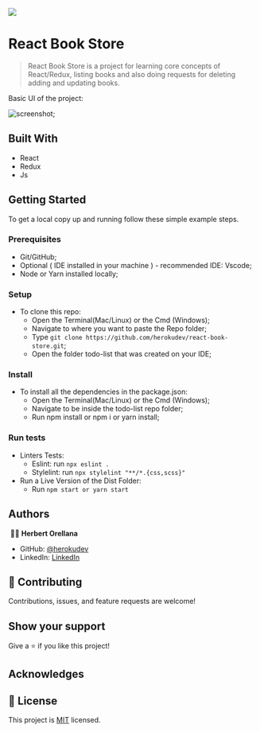 ![](https://img.shields.io/badge/Microverse-blueviolet)

# React Book Store

> React Book Store is a project for learning core concepts of React/Redux, listing books and also doing requests for deleting adding and updating books. 

Basic UI of the project:

![screenshot](app_screenshot);

## Built With

- React
- Redux
- Js

## Getting Started

To get a local copy up and running follow these simple example steps.

### Prerequisites

- Git/GitHub;
- Optional ( IDE installed in your machine ) - recommended IDE: Vscode;
- Node or Yarn installed locally;

### Setup

- To clone this repo:
  - Open the Terminal(Mac/Linux) or the Cmd (Windows);
  - Navigate to where you want to paste the Repo folder;
  - Type `git clone https://github.com/herokudev/react-book-store.git`;
  - Open the folder todo-list that was created on your IDE;

### Install

- To install all the dependencies in the package.json:
  - Open the Terminal(Mac/Linux) or the Cmd (Windows);
  - Navigate to be inside the todo-list repo folder;
  - Run npm install or npm i or yarn install;
  
### Run tests

- Linters Tests:
  - Eslint: run `npx eslint .`
  - Stylelint: run `npx stylelint "**/*.{css,scss}"`
- Run a Live Version of the Dist Folder:
  - Run `npm start or yarn start`

## Authors
​
👨‍💻 **Herbert Orellana**
​
- GitHub: [@herokudev](https://github.com/herokudev)
- LinkedIn: [LinkedIn](https://www.linkedin.com/in/herbert-armando-orellana-a0b50b34/)
​

## 🤝 Contributing

Contributions, issues, and feature requests are welcome!

## Show your support

Give a ⭐️ if you like this project!

## Acknowledges

## 📝 License

This project is [MIT](./MIT.md) licensed.
